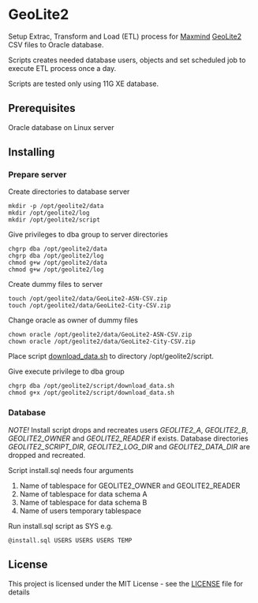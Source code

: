 # GeoLite2
Setup Extrac, Transform and Load (ETL) process for [Maxmind](https://twitter.com/maxmind) [GeoLite2](https://dev.maxmind.com/geoip/geoip2/geolite2/) CSV files to Oracle database.

Scripts creates needed database users, objects and set scheduled job to execute ETL process once a day. 

Scripts are tested only using 11G XE database.
## Prerequisites
Oracle database on Linux server
## Installing
### Prepare server
Create directories to database server
```
mkdir -p /opt/geolite2/data
mkdir /opt/geolite2/log
mkdir /opt/geolite2/script
```
Give privileges to dba group to server directories
```
chgrp dba /opt/geolite2/data
chgrp dba /opt/geolite2/log
chmod g+w /opt/geolite2/data
chmod g+w /opt/geolite2/log
```
Create dummy files to server
```
touch /opt/geolite2/data/GeoLite2-ASN-CSV.zip
touch /opt/geolite2/data/GeoLite2-City-CSV.zip
```
Change oracle as owner of dummy files
```
chown oracle /opt/geolite2/data/GeoLite2-ASN-CSV.zip
chown oracle /opt/geolite2/data/GeoLite2-City-CSV.zip
```
Place script [download_data.sh](server/download_data.sh) to directory /opt/geolite2/script.

Give execute privilege to dba group
```
chgrp dba /opt/geolite2/script/download_data.sh
chmod g+x /opt/geolite2/script/download_data.sh
```
### Database
*NOTE!*
Install script drops and recreates users _GEOLITE2_A_, _GEOLITE2_B_, _GEOLITE2_OWNER_ and _GEOLITE2_READER_ if exists.
Database directories _GEOLITE2_SCRIPT_DIR_, _GEOLITE2_LOG_DIR_ and _GEOLITE2_DATA_DIR_ are dropped and recreated.

Script install.sql needs four arguments
1. Name of tablespace for GEOLITE2_OWNER and GEOLITE2_READER
2. Name of tablespace for data schema A
3. Name of tablespace for data schema B
4. Name of users temporary tablespace

Run install.sql script as SYS e.g.
```
@install.sql USERS USERS USERS TEMP
```
## License
This project is licensed under the MIT License - see the [LICENSE](LICENSE) file for details

